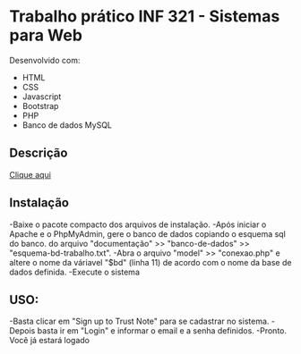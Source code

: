 <h1>Trabalho prático INF 321 - Sistemas para Web</h1>
<p>Desenvolvido com:
<ul>
<li>HTML</li>
<li>CSS</li>
<li>Javascript</li>
<li>Bootstrap</li>
<li>PHP</li>
<li>Banco de dados MySQL</li>
</ul>
<h2>Descrição</h2>
<a href="https://github.com/TavaresCarlos/Trabalho-INF-321/blob/master/trabalho-inf-321.pdf">Clique aqui</a>
<h2>Instalação</h2>
-Baixe o pacote compacto dos arquivos de instalação.
-Após iniciar o Apache e o PhpMyAdmin, gere o banco de dados copiando o esquema sql do banco.
do arquivo "documentação" >> "banco-de-dados" >> "esquema-bd-trabalho.txt".
-Abra o arquivo "model" >> "conexao.php" e altere o nome da váriavel "$bd" (linha 11) de acordo com o nome da base de dados definida.
-Execute o sistema

<h2>USO:</h2>
-Basta clicar em "Sign up to Trust Note" para se cadastrar no sistema.
-Depois basta ir em "Login" e informar o email e a senha definidos.
-Pronto. Você já estará logado
